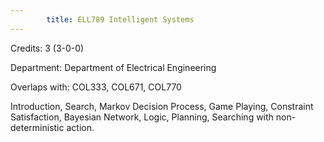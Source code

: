 ```yaml
---
        title: ELL789 Intelligent Systems
---
```

Credits: 3 (3-0-0)

Department: Department of Electrical Engineering

Overlaps with: COL333, COL671, COL770

Introduction, Search, Markov Decision Process, Game Playing, Constraint Satisfaction, Bayesian Network, Logic, Planning, Searching with non-deterministic action.